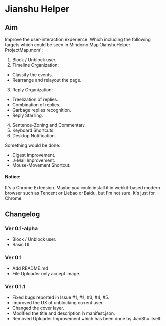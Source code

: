 # Jianshu Helper

## Aim

Improve the user-interaction experience.
Which including the following targets which could be seen in Mindomo Map 'JianshuHelper ProjectMap.mom':

1. Block / Unblock user.
2. Timeline Organization:
 - Classify the events.
 - Rearrange and relayout the page.
3. Reply Organization:
 - Treelization of replies.
 - Combination of replies.
 - Garbage replies recognition.
 - Reply Starring.
4. Sentence-Zoning and Commentary.
5. Keyboard Shortcuts.
6. Desktop Notification.

Something would be done:
* Digest Improvement.
* J-Mail Improvement.
* Mouse-Movement Shortcut.

#### Notice:
It's a Chrome Extension.
Maybe you could install it in webkit-based modern browser such as Tencent or Liebao or Baidu, but I'm not sure.
It's just for Chrome.

## Changelog

### Ver 0.1-alpha
- Block / Unblock user.
- Basic UI

### Ver 0.1
- Add README.md
- File Uploader only accept image.

### Ver 0.1.1
- Fixed bugs reported in Issue #1, #2, #3, #4, #5.
- Improved the UX of unblocking current user.
- Changed the cover layer.
- Modified the title and description in manifest.json.
- Removed Uploader Improvement which has been done by JianShu itself.